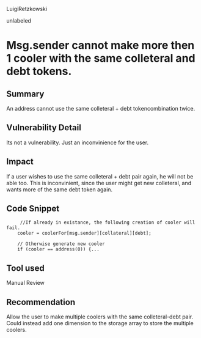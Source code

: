 LuigiRetzkowski

unlabeled

# Msg.sender cannot make more then 1 cooler with the same colleteral and debt tokens.

## Summary
An address cannot use the same colleteral + debt tokencombination  twice.

## Vulnerability Detail
Its not a vulnerability. Just an inconvinience for the user.


## Impact
If a user wishes to use the same colleteral + debt pair again, he will not be able too. This is inconvinient, since the user might get new colleteral, and wants more of the same debt token again.

## Code Snippet
         //If already in existance, the following creation of cooler will fail.
        cooler = coolerFor[msg.sender][collateral][debt];

        // Otherwise generate new cooler
        if (cooler == address(0)) {...

## Tool used
Manual Review

## Recommendation
Allow the user to make multiple coolers with the same colleteral-debt pair. Could instead add one dimension to the storage array to store the multiple coolers.